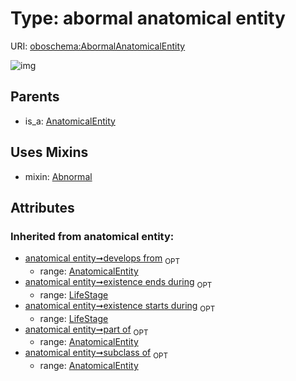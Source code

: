 
# Type: abormal anatomical entity




URI: [oboschema:AbormalAnatomicalEntity](http://purl.obolibrary.org/oboschema/AbormalAnatomicalEntity)


![img](http://yuml.me/diagram/nofunky;dir:TB/class/[LifeStage],[AnatomicalEntity],[AbormalAnatomicalEntity]uses%20-.->[Abnormal],[AnatomicalEntity]^-[AbormalAnatomicalEntity],[Abnormal])

## Parents

 *  is_a: [AnatomicalEntity](AnatomicalEntity.md)

## Uses Mixins

 *  mixin: [Abnormal](Abnormal.md)

## Attributes


### Inherited from anatomical entity:

 * [anatomical entity➞develops from](anatomical_entity_develops_from.md)  <sub>OPT</sub>
    * range: [AnatomicalEntity](AnatomicalEntity.md)
 * [anatomical entity➞existence ends during](anatomical_entity_existence_ends_during.md)  <sub>OPT</sub>
    * range: [LifeStage](LifeStage.md)
 * [anatomical entity➞existence starts during](anatomical_entity_existence_starts_during.md)  <sub>OPT</sub>
    * range: [LifeStage](LifeStage.md)
 * [anatomical entity➞part of](anatomical_entity_part_of.md)  <sub>OPT</sub>
    * range: [AnatomicalEntity](AnatomicalEntity.md)
 * [anatomical entity➞subclass of](anatomical_entity_subclass_of.md)  <sub>OPT</sub>
    * range: [AnatomicalEntity](AnatomicalEntity.md)
